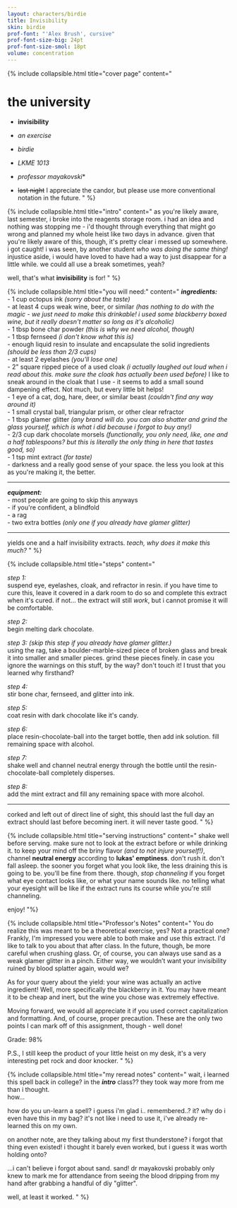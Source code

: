 ```yaml
---
layout: characters/birdie
title: Invisibility
skin: birdie
prof-font: "'Alex Brush', cursive"
prof-font-size-big: 24pt
prof-font-size-smol: 18pt
volume: concentration
---
```

{% include collapsible.html title="cover page" content="
# the university

- **invisibility**  
- *an exercise*

- *birdie*
- *LKME 1013*
- *professor mayakovski*<span class='note'>*</span>
- <span><s>last night</s> <span class='note'>I appreciate the candor, but please use more conventional notation in the future.</span></span>
" %}

{% include collapsible.html title="intro" content="
as you're likely aware, last semester, i broke into the reagents storage room. i had an idea and nothing was stopping me - i'd thought through everything that might go wrong and planned my whole heist like two days in advance. given that you're likely aware of this, though, it's pretty clear i messed up somewhere. i got caught! i was seen, by another student *who was doing the same thing!* injustice aside, i would have loved to have had a way to just disappear for a little while. we could all use a break sometimes, yeah?

well, that's what **invisibility** is for!
" %}

{% include collapsible.html title="you will need:" content="
***ingredients:***  
\- 1 cup octopus ink *(sorry about the taste)*  
\- at least 4 cups weak wine, beer, or similar *(has nothing to do with the magic - we just need to make this drinkable! i used some blackberry boxed wine, but it really doesn't matter so long as it's alcoholic)*  
\- 1 tbsp bone char powder *(this is why we need alcohol, though)*  
\- 1 tbsp fernseed *(i don't know what this is)*  
\- enough liquid resin to insulate and encapsulate the solid ingredients *(should be less than 2/3 cups)*  
\- at least 2 eyelashes *(you'll lose one)*  
\- 2\" square ripped piece of a used cloak *(i actually laughed out loud when i read about this. <span class='underline'>make sure the cloak has actually been used before</span>)* <span class='note'> I like to sneak around in the cloak that I use - it seems to add a small sound dampening effect. Not much, but every little bit helps!</span>  
\- 1 eye of a cat, dog, hare, deer, or similar beast *(couldn't find any way around it)*  
\- 1 small crystal ball, triangular prism, or other clear refractor  
\- 1 tbsp glamer glitter *(any brand will do. you can also shatter and grind the glass yourself, which is what i did because i forgot to buy any!)*  
\- 2/3 cup dark chocolate morsels *(functionally, you only need, like, one and a half tablespoons? but this is literally the only thing in here that tastes good, so)*  
\- 1 tsp mint extract *(for taste)*  
\- darkness and a really good sense of your space. the less you look at this as you're making it, the better.

---

***equipment:***  
\- most people are going to skip this anyways  
\- if you're confident, a blindfold  
\- a rag  
\- two extra bottles *(only one if you already have glamer glitter)*

---

yields one and a half invisibility extracts. *teach, why does it make this much?*
" %}

{% include collapsible.html title="steps" content="

*step 1:*  
suspend eye, eyelashes, cloak, and refractor in resin. if you have time to cure this, leave it covered in a dark room to do so and complete this extract when it's cured. if not... the extract will still *work*, but i cannot promise it will be comfortable.

*step 2:*  
begin melting dark chocolate.

*step 3: (skip this step if you already have glamer glitter.)*  
using the rag, take a boulder-marble-sized piece of broken glass and break it into smaller and smaller pieces.
grind these pieces finely. <span class='underline'>in case you ignore the warnings on this stuff, by the way? don't touch it!</span> <span class='note'>I trust that you learned why firsthand?</span>

*step 4:*  
stir bone char, fernseed, and glitter into ink.

*step 5:*  
coat resin with dark chocolate like it's candy.

*step 6:*  
place resin-chocolate-ball into the target bottle, then add ink solution. fill remaining space with alcohol.

*step 7:*  
shake well and channel neutral energy through the bottle until the resin-chocolate-ball completely disperses.

*step 8:*  
add the mint extract and fill any remaining space with more alcohol.

---

corked and left out of direct line of sight, this should last the full day an extract should last before becoming inert. it will never taste good.
" %}

{% include collapsible.html title="serving instructions" content="
shake well before serving. make sure not to look at the extract before or while drinking it. to keep your mind off the briny flavor *(and to not injure yourself!)*, channel **neutral energy** according to **lukas' emptiness**. don't rush it. don't fall asleep. the sooner you forget what you look like, the less draining this is going to be. you'll be fine from there. though, *stop channeling* if you forget what eye contact looks like, or what your name sounds like. no telling what your eyesight will be like if the extract runs its course while you're still channeling.

enjoy!
"%}

{% include collapsible.html title="<span class='note'>Professor's Notes</span>" content="
<span class='note'>You do realize this was meant to be a theoretical exercise, yes? Not a practical one? Frankly, I'm impressed you were able to both make and use this extract. I'd like to talk to you about that after class. In the future, though, be more careful when crushing glass. Or, of course, you can always use sand as a weak glamer glitter in a pinch. Either way, we wouldn’t want your invisibility ruined by blood splatter again, would we?

<span class='note'>As for your query about the yield: your wine was actually an active ingredient! Well, more specifically the blackberry in it. You may have meant it to be cheap and inert, but the wine you chose was extremely effective.

<span class='note'>Moving forward, we would all appreciate it if you used correct capitalization and formatting. And, of course, proper precaution. These are the only two points I can mark off of this assignment, though - well done!

<span class='underline note'>Grade: 98%

<span class='note'>P.S., I still keep the product of your little heist on my desk, it's a very interesting pet rock and door knocker.
" %}

{% include collapsible.html title="<span class='reread'>my reread notes</span>" content="
<span class='reread'>wait, i learned this spell back in college? in the ***intro*** class?? they took way more from me than i thought.  
how...

<span class='reread'>how do you un-learn a spell? i guess i'm glad i.. remembered..? it? why do i even have this in my bag? it's not like i need to use it, i've already re-learned this on my own.

<span class='reread'>on another note, are they talking about my first thunderstone? i forgot that thing even existed! i thought it barely even worked, but i guess it was worth holding onto?

<span class='reread'>...i can't believe i forgot about sand. sand! dr mayakovski probably only knew to mark me for attendance from seeing the blood dripping from my hand after grabbing a handful of diy \"glitter\".

<span class='reread'>well, at least it worked.
" %}